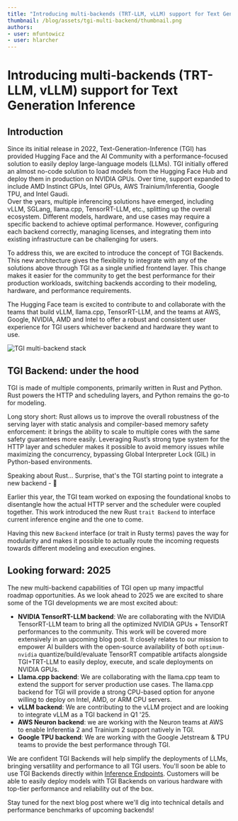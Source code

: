 ```yaml
---
title: "Introducing multi-backends (TRT-LLM, vLLM) support for Text Generation Inference" 
thumbnail: /blog/assets/tgi-multi-backend/thumbnail.png
authors:
- user: mfuntowicz
- user: hlarcher
---
```


# Introducing multi-backends (TRT-LLM, vLLM) support for Text Generation Inference

## Introduction

Since its initial release in 2022, Text-Generation-Inference (TGI) has provided Hugging Face and the AI Community with a performance-focused solution to easily deploy large-language models (LLMs). TGI initially offered an almost no-code solution to load models from the Hugging Face Hub and deploy them in production on NVIDIA GPUs. Over time, support expanded to include AMD Instinct GPUs, Intel GPUs, AWS Trainium/Inferentia, Google TPU, and Intel Gaudi.  
Over the years, multiple inferencing solutions have emerged, including vLLM, SGLang, llama.cpp, TensorRT-LLM, etc., splitting up the overall ecosystem. Different models, hardware, and use cases may require a specific backend to achieve optimal performance. However, configuring each backend correctly, managing licenses, and integrating them into existing infrastructure can be challenging for users.

To address this, we are excited to introduce the concept of TGI Backends. This new architecture gives the flexibility to integrate with any of the solutions above through TGI as a single unified frontend layer. This change makes it easier for the community to get the best performance for their production workloads, switching backends according to their modeling, hardware, and performance requirements. 

The Hugging Face team is excited to contribute to and collaborate with the teams that build vLLM, llama.cpp, TensorRT-LLM, and the teams at AWS, Google, NVIDIA, AMD and Intel to offer a robust and consistent user experience for TGI users whichever backend and hardware they want to use.

![TGI multi-backend stack](https://huggingface.co/datasets/huggingface/documentation-images/resolve/main/blog/tgi-multi-backend/tgi-multi-backend-stack.png)

## TGI Backend: under the hood

TGI is made of multiple components, primarily written in Rust and Python. Rust powers the HTTP and scheduling layers, and Python remains the go-to for modeling.

Long story short: Rust allows us to improve the overall robustness of the serving layer with static analysis and compiler-based memory safety enforcement: it brings the ability to scale to multiple cores with the same safety guarantees more easily. Leveraging Rust’s strong type system for the HTTP layer and scheduler makes it possible to avoid memory issues while maximizing the concurrency, bypassing Global Interpreter Lock (GIL) in Python-based environments. 

Speaking about Rust… Surprise, that's the TGI starting point to integrate a new backend \- 🤗

Earlier this year, the TGI team worked on exposing the foundational knobs to disentangle how the actual HTTP server and the scheduler were coupled together. 
This work introduced the new Rust `trait Backend` to interface current inference engine and the one to come.

Having this new `Backend` interface (or trait in Rusty terms) paves the way for modularity and makes it possible to actually route the incoming requests towards different modeling and execution engines.

## Looking forward: 2025

The new multi-backend capabilities of TGI open up many impactful roadmap opportunities. As we look ahead to 2025 we are excited to share some of the TGI developments we are most excited about:

* **NVIDIA TensorRT-LLM backend**: We are collaborating with the NVIDIA TensorRT-LLM team to bring all the optimized NVIDIA GPUs \+ TensorRT performances to the community. This work will be covered more extensively in an upcoming blog post. It closely relates to our mission to empower AI builders with the open-source availability of both `optimum-nvidia` quantize/build/evaluate TensorRT compatible artifacts alongside TGI+TRT-LLM to easily deploy, execute, and scale deployments on NVIDIA GPUs.
* **Llama.cpp backend**: We are collaborating with the llama.cpp team to extend the support for server production use cases. The llama.cpp backend for TGI will provide a strong CPU-based option for anyone willing to deploy on Intel, AMD, or ARM CPU servers.
* **vLLM backend**: We are contributing to the vLLM project and are looking to integrate vLLM as a TGI backend in Q1 '25.
* **AWS Neuron backend**: we are working with the Neuron teams at AWS to enable Inferentia 2 and Trainium 2 support natively in TGI.
* **Google TPU backend**: We are working with the Google Jetstream & TPU teams to provide the best performance through TGI.

We are confident TGI Backends will help simplify the deployments of LLMs, bringing versatility and performance to all TGI users.
You'll soon be able to use TGI Backends directly within [Inference Endpoints](https://huggingface.co/inference-endpoints/). Customers will be able to easily deploy models with TGI Backends on various hardware with top-tier performance and reliability out of the box.

Stay tuned for the next blog post where we'll dig into technical details and performance benchmarks of upcoming backends\!
